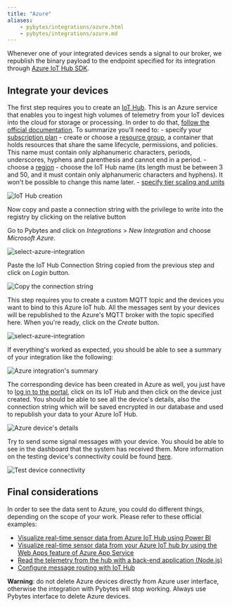 ```yaml
---
title: "Azure"
aliases:
    - pybytes/integrations/azure.html
    - pybytes/integrations/azure.md
---
```


Whenever one of your integrated devices sends a signal to our broker, we republish the binary payload to the endpoint specified for its integration through [Azure IoT Hub SDK](https://docs.microsoft.com/en-us/azure/iot-hub/iot-hub-devguide-sdks).

## Integrate your devices

The first step requires you to create an [IoT Hub](https://docs.microsoft.com/en-us/azure/iot-hub/). This is an Azure service that enables you to ingest high volumes of telemetry from your IoT devices into the cloud for storage or processing. In order to do that, [follow the official documentation](https://docs.microsoft.com/en-us/azure/iot-hub/iot-hub-create-through-portal). To summarize you'll need to:
    - specify your [subscription plan](https://account.azure.com/subscriptions/)
    - create or choose a [resource group](https://docs.microsoft.com/en-us/azure/azure-resource-manager/resource-group-portal), a container that holds resources that share the same lifecycle, permissions, and policies. This name must contain only alphanumeric characters, periods, underscores, hyphens and parenthesis and cannot end in a period.
    - choose a [region](https://azure.microsoft.com/en-us/global-infrastructure/regions/)
    - choose the IoT Hub name (its length must be between 3 and 50, and it must contain only alphanumeric characters and hyphens). It won't be possible to change this name later.
    - [specify tier scaling and units](https://docs.microsoft.com/en-us/azure/iot-hub/iot-hub-scaling)

![IoT Hub creation](/gitbook/assets/01_azure_integration.png)

Now copy and paste a connection string with the privilege to write into the registry by clicking on the relative button

Go to Pybytes and click on *Integrations* > *New Integration* and choose *Microsoft Azure*.

![select-azure-integration](/gitbook/assets/pybytes/integrations/azure/select-azure-integration.png)

Paste the IoT Hub Connection String copied from the previous step and click on *Login* button.

![Copy the connection string](/gitbook/assets/pybytes/integrations/azure/azure-login-form.png)

This step requires you to create a custom MQTT topic and the devices you want to bind to this Azure IoT hub.
All the messages sent by your devices will be republished to the Azure's MQTT broker with the topic specified here.
When you're ready, click on the _Create_ button.

![select-azure-integration](/gitbook/assets/pybytes/integrations/azure/azure-configuration-form.png)

If everything's worked as expected, you should be able to see a summary of your integration like the following:

![Azure integration's summary](/gitbook/assets/pybytes/integrations/azure/azure-integration-inspector.png)

The corresponding device has been created in Azure as well, you just have to [log in to the portal](https://portal.azure.com/), click on its IoT Hub and then click on the device just created.
You should be able to see all the device's details, also the connection string which will be saved encrypted in our database and used to republish your data to your Azure IoT Hub.

![Azure device's details](/gitbook/assets/06_azure_integration.png)

Try to send some signal messages with your device.
You should be able to see in the dashboard that the system has received them.
More information on the testing device's connectivity could be found [here](https://docs.microsoft.com/en-us/azure/iot-hub/tutorial-connectivity).

![Test device connectivity](/gitbook/assets/07_azure_integration.png)


## Final considerations

In order to see the data sent to Azure, you could do different things, depending on the scope of your work. Please refer to these official examples:
- [Visualize real-time sensor data from Azure IoT Hub using Power BI](https://docs.microsoft.com/en-us/azure/iot-hub/iot-hub-live-data-visualization-in-power-bi)
- [Visualize real-time sensor data from your Azure IoT hub by using the Web Apps feature of Azure App Service](https://docs.microsoft.com/en-us/azure/iot-hub/iot-hub-live-data-visualization-in-web-apps)
- [Read the telemetry from the hub with a back-end application (Node.js)](https://docs.microsoft.com/en-us/azure/iot-hub/quickstart-send-telemetry-node)
- [Configure message routing with IoT Hub](https://docs.microsoft.com/en-us/azure/iot-hub/tutorial-routing)

**Warning**: do not delete Azure devices directly from Azure user interface, otherwise the integration with Pybytes will stop working. Always use Pybytes interface to delete Azure devices.
